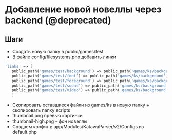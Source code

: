 # Добавление новой новеллы через backend (@deprecated)

## Шаги
 - Создать новую папку в public/games/test
 - В файле config/filesystems.php добавить линки 
```php 
'links' => [
   public_path('games/test/background') => public_path('games/ks/background'),
   public_path('games/test/font') => public_path('games/ks/background'),
   public_path('games/test/foreground') => public_path('games/ks/background'),
   public_path('games/test/sound') => public_path('games/ks/background'),
   public_path('games/test/video') => public_path('games/ks/background'),
   ] 
```
 - Скопировать оставшиеся файли из games/ks в новую папку + скопировать папку scripts
 - thumbnail.png превью картинки
 - thumbnail-high.png - фон новеллы
 - Создаем конфиг в app/Modules/KatawaParser/v2/Configs из default.php
